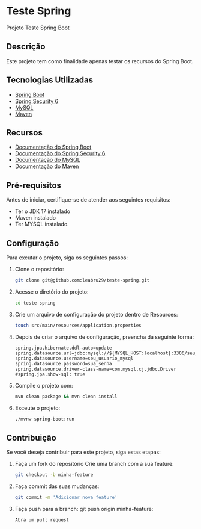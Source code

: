 # Teste Spring

Projeto Teste Spring Boot

## Descrição

Este projeto tem como finalidade apenas testar os recursos do Spring Boot.

## Tecnologias Utilizadas

- [Spring Boot](https://spring.io/projects/spring-boot)
- [Spring Security 6](https://docs.spring.io/spring-security/site/docs/current/reference/html5/)
- [MySQL](https://dev.mysql.com/doc/)
- [Maven](https://maven.apache.org/)

## Recursos

- [Documentação do Spring Boot](https://spring.io/projects/spring-boot)
- [Documentação do Spring Security 6](https://docs.spring.io/spring-security/site/docs/current/reference/html5/)
- [Documentação do MySQL](https://dev.mysql.com/doc/)
- [Documentação do Maven](https://maven.apache.org/)

## Pré-requisitos

Antes de iniciar, certifique-se de atender aos seguintes requisitos:

- Ter o JDK 17 instalado
- Maven instalado
- Ter MYSQL instalado.

## Configuração

Para excutar o projeto, siga os seguintes passos:

1. Clone o repositório:

   ```bash
   git clone git@github.com:leabru29/teste-spring.git


2. Acesse o diretório do projeto:

    ```bash
   cd teste-spring

3. Crie um arquivo de configuração do projeto dentro de Resources:
    ```bash
    touch src/main/resources/application.properties

4. Depois de criar o arquivo de configuração, preencha da seguinte forma:

    ```
    spring.jpa.hibernate.ddl-auto=update
    spring.datasource.url=jdbc:mysql://${MYSQL_HOST:localhost}:3306/seu_bd_criado
    spring.datasource.username=seu_usuario_mysql
    spring.datasource.password=sua_senha
    spring.datasource.driver-class-name=com.mysql.cj.jdbc.Driver
    #spring.jpa.show-sql: true
5. Compile o projeto com:
    ```bash
    mvn clean package && mvn clean install

6. Exceute o projeto:
    ```bash
    ./mvnw spring-boot:run


## Contribuição
Se você deseja contribuir para este projeto, siga estas etapas:

1. Faça um fork do repositório
Crie uma branch com a sua feature: 
    ```bash
    git checkout -b minha-feature

2. Faça commit das suas mudanças: 
    ```bash
    git commit -m 'Adicionar nova feature'

3. Faça push para a branch: git push origin minha-feature:
    ```bash
    Abra um pull request